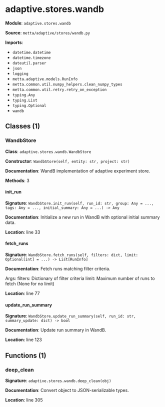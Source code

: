 # adaptive.stores.wandb

**Module**: `adaptive.stores.wandb`

**Source**: `metta/adaptive/stores/wandb.py`

**Imports**:
- `datetime.datetime`
- `datetime.timezone`
- `dateutil.parser`
- `json`
- `logging`
- `metta.adaptive.models.RunInfo`
- `metta.common.util.numpy_helpers.clean_numpy_types`
- `metta.common.util.retry.retry_on_exception`
- `typing.Any`
- `typing.List`
- `typing.Optional`
- `wandb`

## Classes (1)

### WandbStore

**Class**: `adaptive.stores.wandb.WandbStore`

**Constructor**: `WandbStore(self, entity: str, project: str)`

**Documentation**: WandB implementation of adaptive experiment store.

**Methods**: 3

#### init_run

**Signature**: `WandbStore.init_run(self, run_id: str, group: Any = ..., tags: Any = ..., initial_summary: Any = ...) -> Any`

**Documentation**: Initialize a new run in WandB with optional initial summary data.

**Location**: line 33

#### fetch_runs

**Signature**: `WandbStore.fetch_runs(self, filters: dict, limit: Optional[int] = ...) -> List[RunInfo]`

**Documentation**: Fetch runs matching filter criteria.

Args:
    filters: Dictionary of filter criteria
    limit: Maximum number of runs to fetch (None for no limit)

**Location**: line 77

#### update_run_summary

**Signature**: `WandbStore.update_run_summary(self, run_id: str, summary_update: dict) -> bool`

**Documentation**: Update run summary in WandB.

**Location**: line 123


## Functions (1)

### deep_clean

**Signature**: `adaptive.stores.wandb.deep_clean(obj)`

**Documentation**: Convert object to JSON-serializable types.

**Location**: line 305

